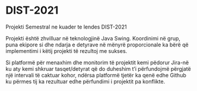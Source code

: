 # DIST-2021
Projekti Semestral ne kuader te lendes DIST-2021

Projekti është zhvilluar në teknologjinë Java Swing.
Koordinimi në grup, puna ekipore si dhe ndarja e detyrave në mënyrë proporcionale  ka bërë  që implementimi i këtij projekti të rezultoj me sukses.

Si platformë për menaxhim dhe monitorim të projektit kemi pëdorur Jira-në ku aty kemi shkruar tasqet/detyrat që do duheshim t’i përfundojmë përgjatë një intervali të caktuar kohor, ndërsa platformë tjetër ka qenë edhe Github ku përmes tij ka rezultuar edhe përfundimi i projektit pa konflikte.
